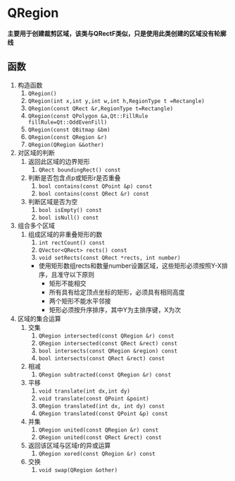 # QRegion

**主要用于创建裁剪区域，该类与QRectF类似，只是使用此类创建的区域没有轮廓线**

## 函数

1. 构造函数
   1. `QRegion()`
   2. `QRegion(int x,int y,int w,int h,RegionType t =Rectangle)`
   3. `QRegion(const QRect &r,RegionType t=Rectangle)`
   4. `QRegion(const QPolygon &a,Qt::FillRule fillRule=Qt::OddEvenFill)`
   5. `QRegion(const QBitmap &bm)`
   6. `QRegion(const QRegion &r)`
   7. `QRegion(QRegion &&other)`
2. 对区域的判断
   1. 返回此区域的边界矩形
      1. `QRect boundingRect() const`
   2. 判断是否包含点p或矩形r是否重叠
      1. `bool contains(const QPoint &p) const`
      2. `bool contains(const QRect &r) const`
   3. 判断区域是否为空
      1. `bool isEmpty() const`
      2. `bool isNull() const`
3. 组合多个区域
   1. 组成区域的非重叠矩形的数
      1. `int rectCount() const`
      2. `QVector<QRect> rects() const`
      3. `void setRects(const QRect *rects, int number)`
        * 使用矩形数组rects和数量number设置区域，这些矩形必须按照Y-X排序，且准守以下原则
          * 矩形不能相交
          * 所有具有给定顶点坐标的矩形，必须具有相同高度
          * 两个矩形不能水平邻接
          * 矩形必须按升序排序，其中Y为主排序键，X为次
4. 区域的集合运算
   1. 交集
      1. `QRegion intersected(const QRegion &r) const`
      2. `QRegion intersected(const QRect &rect) const` 
      3. `bool intersects(const QRegion &region) const`
      4. `bool intersects(const QRect &rect) const`
   2. 相减
      1. `QRegion subtracted(const QRegion &r) const`
   3. 平移
      1. `void translate(int dx,int dy)`
      2. `void translate(const QPoint &point)`
      3. `QRegion translated(int dx, int dy) const`
      4. `QRegion translated(const QPoint &p) const`
   4. 并集
      1. `QRegion united(const QRegion &r) const`
      2. `QRegion united(const QRect &rect) const`
   5. 返回该区域与区域r的异或运算
      1. `QRegion xored(const QRegion &r) const`
   6. 交换
      1. `void swap(QRegion &other)`